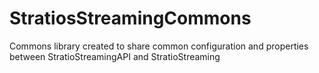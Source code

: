 StratiosStreamingCommons
========================

Commons library created to share common configuration and properties between StratioStreamingAPI and StratioStreaming

